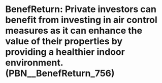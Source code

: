 # BenefReturn: __Private investors can benefit from investing in air control measures as it can enhance the value of their properties by providing a healthier indoor environment.__ (PBN__BenefReturn_756)

